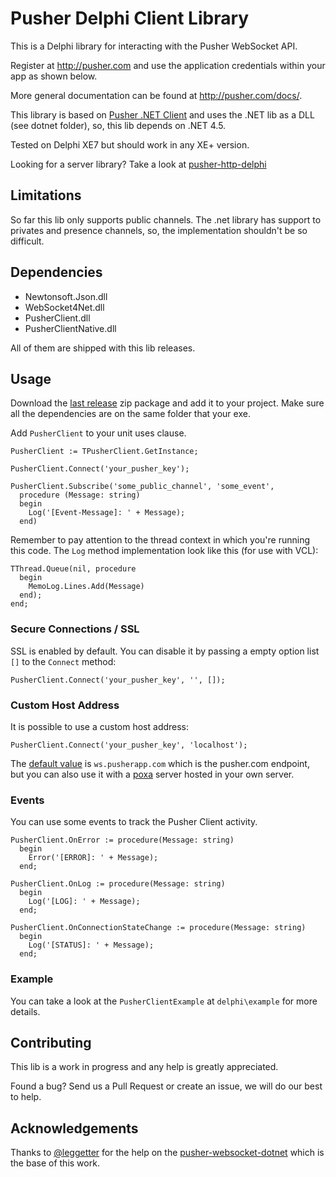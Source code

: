 # Pusher Delphi Client Library

This is a Delphi library for interacting with the Pusher WebSocket API.

Register at http://pusher.com and use the application credentials within your app as shown below.

More general documentation can be found at http://pusher.com/docs/.

This library is based on [Pusher .NET Client](https://github.com/pusher-community/pusher-websocket-dotnet) and uses the .NET lib as a DLL (see dotnet folder), so, this lib depends on .NET 4.5.

Tested on Delphi XE7 but should work in any XE+ version.

Looking for a server library? Take a look at [pusher-http-delphi](https://github.com/monde-sistemas/pusher-http-delphi)

## Limitations

So far this lib only supports public channels. The .net library has support to privates and presence channels, so, the implementation shouldn't be so difficult.  

## Dependencies

* Newtonsoft.Json.dll
* WebSocket4Net.dll
* PusherClient.dll
* PusherClientNative.dll

All of them are shipped with this lib releases.

## Usage

Download the [last release](https://github.com/monde-sistemas/pusher-websocket-delphi/releases/latest) zip package and add it to your project. Make sure all the dependencies are on the same folder that your exe.

Add `PusherClient` to your unit uses clause.

```
PusherClient := TPusherClient.GetInstance;

PusherClient.Connect('your_pusher_key');

PusherClient.Subscribe('some_public_channel', 'some_event',
  procedure (Message: string)
  begin
    Log('[Event-Message]: ' + Message);
  end)
```

Remember to pay attention to the thread context in which you're running this code. The `Log` method implementation look like this (for use with VCL):
```
TThread.Queue(nil, procedure
  begin
    MemoLog.Lines.Add(Message)
  end);
end;
```

### Secure Connections / SSL

SSL is enabled by default. You can disable it by passing a empty option list `[]` to the `Connect` method:
```
PusherClient.Connect('your_pusher_key', '', []);
```

### Custom Host Address

It is possible to use a custom host address:
```
PusherClient.Connect('your_pusher_key', 'localhost');
```
The [default value](https://github.com/pusher-community/pusher-websocket-dotnet/blob/master/PusherClient/Pusher.cs#L43) is `ws.pusherapp.com` which is the pusher.com endpoint, but you can also use it with a [poxa](https://github.com/edgurgel/poxa) server hosted in your own server.

### Events

You can use some events to track the Pusher Client activity.

```
PusherClient.OnError := procedure(Message: string)
  begin
    Error('[ERROR]: ' + Message);
  end;
```
```
PusherClient.OnLog := procedure(Message: string)
  begin
    Log('[LOG]: ' + Message);
  end;
```
```
PusherClient.OnConnectionStateChange := procedure(Message: string)
  begin
    Log('[STATUS]: ' + Message);
  end;
```

### Example

You can take a look at the `PusherClientExample` at `delphi\example` for more details.

## Contributing

This lib is a work in progress and any help is greatly appreciated.

Found a bug? Send us a Pull Request or create an issue, we will do our best to help.

## Acknowledgements

Thanks to [@leggetter](https://github.com/leggetter) for the help on the [pusher-websocket-dotnet](https://github.com/pusher-community/pusher-websocket-dotnet) which is the base of this work.
